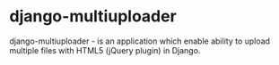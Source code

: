 # django-multiuploader
django-multiuploader - is an application which enable ability to upload multiple files with HTML5 (jQuery plugin) in Django.
